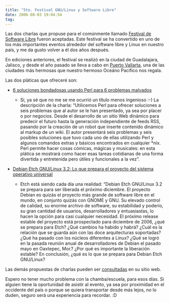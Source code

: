 ```yaml
---
title: "5to. Festival GNU/Linux y Software Libre"
date: 2006-08-03 19:04:54
tag: 
---
```

<p>Las dos charlas que propuse para el comúnmente llamado <a target="_blank" href="http://www.festivaldesoftwarelibre.org">Festival de Software Libre</a> fueron aceptadas. Este festival se ha convertido en uno de los más importantes eventos alrededor del software libre y Linux en nuestro país, y me da gusto volver a él dos años después.

En ediciones anteriores, el festival se realizó en la ciudad de Guadalajara, Jalisco, y desde el año pasado se lleva a cabo en <a target="_blank" href="http://en.wikipedia.org/wiki/Puerto_Vallarta">Puerto Vallarta</a>, una de las ciudades más hermosas que nuestro hermoso Oceáno Pacífico nos regala.

Las dos pláticas que ofreceré son:
</p>
<ul>
<li><a target="_blank" href="http://festivaldesoftwarelibre.org/yacomas/lista/Vponencia.php?vopc=43%2053%20/yacomas/lista/"> 		6 soluciones bondadosas usando Perl para 6 problemas malvados</a></li>
<ul>
<li>Sí, ya sé que no me se me ocurrió un título menos ingenioso :-) La descripción de la charla: &#8220;Utilicemos Perl para ofrecer soluciones a seis problemas que al autor se le han presentado, ya sea por placer o por negocios. Desde el desarrollo de un sitio Web dinámico para predecir el futuro hasta la generación independiente de feeds RSS, pasando por la creación de un robot que inserte contenido dinámico al markup de un wiki. El autor presentará seis problemas y seis posibles soluciones que tuvo cada uno de ellas utilizando Perl y algunos comandos extras y básicos encontrados en cualquier *nix. Perl permite hacer cosas cómicas, mágicas y musicales: en esta plática se mostrará como hacer esas tareas cotidianas de una forma divertida y entretenida pero útiles y funcionales a la vez&#8221;.</li>
</ul>
</ul>
<ul>
<li><a target="_blank" href="http://festivaldesoftwarelibre.org/yacomas/lista/Vponencia.php?vopc=43%2054%20/yacomas/lista/"> 		Debian Etch GNU/Linux 3.2: Lo que prepara el proyecto del sistema operativo universal</a></li>
<ul>
<li>Etch está siendo cada día una realidad: &#8220;Debian Etch GNU/Linux 3.2 se prepara para ser liberada el próximo diciembre. El proyecto Debian es quizás el proyecto más grande de software libre en el mundo, en conjunto quizás con GNOME y GNU. Su elevado control de calidad, su enorme archivo de software, su estabilidad y poderío, su gran cantidad de usuarios, desarrolladores y entuasiastas, lo hacen la opción para casi cualquier necesidad. El próximo release estable del proyecto está prospectado para diciembre de 2006, ¿qué se prepara para Etch? ¿Qué cambios ha habido y habrá? ¿Cuál es la relación que se guarda aún con las doce arquitecturas soportadas? ¿Qué ha pasado con los núcleos diferentes a Linux? ¿Qué se logró en la pasada reunión anual de desarrolladores de Debian el pasado mayo en Oaxtepec, Mor.? ¿Por qué es importante la liberación estable? En conclusión, ¿qué es lo que se prepara para Debian Etch GNU/Linux?</li>
</ul>
</ul>
<p>
Las demás propuestas de charlas pueden ser <a target="_blank" href="http://festivaldesoftwarelibre.org/fsl2006/component/option,com_wrapper/Itemid,26/">consultadas</a> en su sitio web.

Espero no tener mucho problema con la chamba/escuela, para esos días. Si alguien tiene la oportunidad de asistir al evento, ya sea por proximidad en el occidente del país o porque se quiera transportar desde más lejos, no lo duden, seguro será una experiencia para recordar. :D </p>
